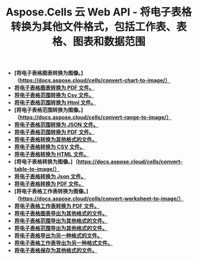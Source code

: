 ﻿---
title: Aspose.Cells 云 Web API - 将电子表格转换为其他文件格式，包括工作表、表格、图表和数据范围
second_title: Documen
ArticleTitle: Convert spreadsheets, worksheets, tables, and ranges to other format files
linktitle: 转换
type: docs
url: /zh/conversion/
keywords: Aspose.Cells Cloud Web APIs, Spreadsheet conversion, worksheet conversion, table conversion, range conversion,Excel Cloud APIs, RES
description: 将电子表格、工作表、表格和范围转换为各种格式的详细指南，包括 PDF、图像、HTML、CSV、JSON 和 Markdown
weight: 20
kwords: Aspose.Cells 云 API、电子表格转换、工作表转换、表格转换、范围转换、Excel 云 API、RES
---
- **[将电子表格图表转换为图像。]（https://docs.aspose.cloud/cells/convert-chart-to-image/）**
- **[将电子表格图表转换为 PDF 文件。](https://docs.aspose.cloud/cells/convert-chart-to-pdf/)**
- **[将电子表格范围转换为 Csv 文件。](https://docs.aspose.cloud/cells/convert-range-to-csv/)**
- **[将电子表格范围转换为 Html 文件。](https://docs.aspose.cloud/cells/convert-range-to-html/)**
- **[将电子表格范围转换为图像。]（https://docs.aspose.cloud/cells/convert-range-to-image/）**
- **[将电子表格范围转换为 JSON 文件。](https://docs.aspose.cloud/cells/convert-range-to-json/)**
- **[将电子表格范围转换为 PDF 文件。](https://docs.aspose.cloud/cells/convert-range-to-pdf/)**
- **[将电子表格转换为其他格式的文件。](https://docs.aspose.cloud/cells/convert-spreadsheet/)**
- **[将电子表格转换为 CSV 文件。](https://docs.aspose.cloud/cells/convert-table-to-csv/)**
- **[将电子表格转换为 HTML 文件。](https://docs.aspose.cloud/cells/convert-table-to-html/)**
- **[将电子表格转换为图像。]（https://docs.aspose.cloud/cells/convert-table-to-image/）**
- **[将电子表格转换为 Json 文件。](https://docs.aspose.cloud/cells/convert-table-to-json/)**
- **[将电子表格转换为 PDF 文件。](https://docs.aspose.cloud/cells/convert-table-to-pdf/)**
- **[将电子表格工作表转换为图像。]（https://docs.aspose.cloud/cells/convert-worksheet-to-image/）**
- **[将电子表格工作表转换为 PDF 文件。](https://docs.aspose.cloud/cells/convert-worksheet-to-pdf/)**
- **[将电子表格图表导出为其他格式的文件。](https://docs.aspose.cloud/cells/export-chart-as-format/)**
- **[将电子表格范围导出为其他格式的文件。](https://docs.aspose.cloud/cells/export-range-as-format/)**
- **[将电子表格范围导出为其他格式的文件。](https://docs.aspose.cloud/cells/export-spreadsheet-as-format/)**
- **[将电子表格导出为另一种格式的文件。](https://docs.aspose.cloud/cells/export-table-as-format/)**
- **[将电子表格工作表导出为另一种格式文件。](https://docs.aspose.cloud/cells/export-worksheet-as-format/)**
- **[将电子表格保存为其他格式的文件。](https://docs.aspose.cloud/cells/save-spreadsheet-as/)**
